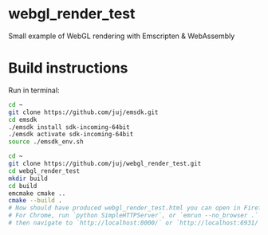 # webgl_render_test
Small example of WebGL rendering with Emscripten &amp; WebAssembly

# Build instructions

Run in terminal:

```bash
cd ~
git clone https://github.com/juj/emsdk.git
cd emsdk
./emsdk install sdk-incoming-64bit
./emsdk activate sdk-incoming-64bit
source ./emsdk_env.sh

cd ~
git clone https://github.com/juj/webgl_render_test.git
cd webgl_render_test
mkdir build
cd build
emcmake cmake ..
cmake --build .
# Now should have produced webgl_render_test.html you can open in Firefox
# For Chrome, run `python SimpleHTTPServer`, or `emrun --no_browser .` to host an ad hoc web server in current working directory,
# then navigate to `http://localhost:8000/` or `http://localhost:6931/`
